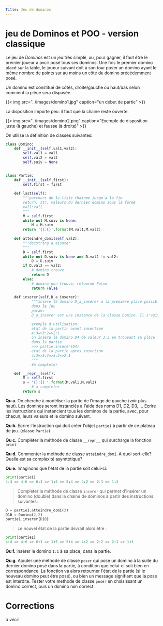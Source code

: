 ```yaml
---
Title: Jeu de dominos
---
```


# jeu de Dominos et POO - version classique
Le jeu de *Dominos* est un jeu très simple, ou, pour gagner, il faut être le premier joueur à avoir posé tous ses dominos.
Une fois le premier domino placé sur la table, le joueur suivant doit à son tour poser un domino ayant le même nombre de points sur au moins un côté du domino précédemment posé.

Un domino est constitué de côtés, droite/gauche ou haut/bas selon comment la pièce sera disposée.



{{< img src="../images/domino1.jpg" caption="un début de partie" >}}

La disposition importe peu: il faut que la chaine reste ouverte.



{{< img src="../images/domino2.png" caption="Exemple de disposition juste (à gauche) et fausse (à droite)" >}}

On utilise la définition de classes suivantes:

```python
class Domino:
    def __init__(self,val1,val2):
        self.val1 = val1
        self.val2 = val2
        self.suiv = None

    
class Partie:
    def __init__(self,first):
        self.first = first
        
    def last(self):
        """parcours de la liste chainee jusqu'a la fin
        return: str, valeurs du dernier domino sous la forme
        val1:val2
        """
        M = self.first
        while not M.suiv is None:
            M = M.suiv
        return '{}:{}'.format(M.val1,M.val2)
        
    def atteindre_domi(self,val2):
    	"""docstring a ajouter
    	"""
        D = self.first
        while not D.suiv is None and D.val2 != val2:
            D = D.suiv
        if D.val2 == val2:
            # domino trouve
            return D
        else:
            # domino non trouve, retourne False
            return False   
            
    def inserer(self,D_a_inserer):
    		"""insere le domino D_a_inserer a la premiere place possible
            dans le jeu
            param:
            D_a_inserer est une instance de la classe Domino. Il s'agit d'un domino double: D_a_inserer.val1 == D_a_inserer.val2

            exemple d'utilisation:
            etat de la partir avant insertion
            4:3=>3:2=>2:1
            on insere le domino D4 de valeur 3:3 en trouvant sa place
            dans la partie
            >>> partie.inserer(D4)
            etat de la partie apres insertion
            4:3=>3:3=>3:2=>2:1
            """
            #à completer

    def __repr__(self):
        M = self.first
        s = '{}:{} '.format(M.val1,M.val2)
			# à completer
        return s
```

**Qu a.** On cherche à modéliser la partie de l'image de gauche (voir plus haut).
Les dominos seront instanciés à l'aide des noms D1, D2, D3, ... Ecrire les instructions qui instancient tous les dominos de la partie, avec, pour chacun, leurs valeurs et le domino suivant.

**Qu b.** Ecrire l'instruction qui doit créer l'objet `partie1` à partir de ce plateau de jeu. (classe `Partie`)

**Qu c.** Compléter la méthode de classe `__repr__` qui surcharge la fonction `print`

**Qu d.** Commenter la méthode de classe `atteindre_domi`. A quoi sert-elle? Quelle est sa complexité asymtotique?

**Qu e.** Imaginons que l'état de la partie soit celui-ci:

```python
print(partie1)
4:4 => 4:6 => 6:1 => 1:5 => 5:4 => 4:2 => 2:1 => 1:3 
```

> Compléter la méthode de classe `inserer` qui permet d'insérer un domino (double) dans la chaine de dominos à partir des instructions suivantes:

```python
D = partie1.atteindre_domi(2)
D10 = Domino(2,2)
partie1.inserer(D10)
```

> Le nouvel état de la partie devrait alors être :

```python
print(partie1)
4:4 => 4:6 => 6:1 => 1:5 => 5:4 => 4:2 => 2:2 => 2:1 => 1:3 
```

**Qu f.** Insérer le domino `1:1` à sa place, dans la partie.

**Qu g.** Ajouter une méthode de classe `poser` qui pose un domino à la suite du dernier domino posé dans la partie, à condition que celui-ci soit bien en correspondance. La fonction va alors retourner l'état de la partie (si le nouveau domino peut être posé), ou bien un message signifiant que la pose est interdite. Tester votre methode de classe `poser` en choisissant un domino correct, puis un domino non correct.

# Corrections
*à venir*
<!--
## Jeu de dominos *classique*

```python
class Domino:
    def __init__(self,val1,val2):
        self.val1 = val1
        self.val2 = val2
        self.suiv = None

    
class Partie:
    def __init__(self,first):
        self.first = first
        
    def last(self):
        """parcours de la liste chainee jusqu'a la fin
        return: str, valeurs du dernier domino sous la forme
        val1:val2
        """
        M = self.first
        while not M.suiv is None:
            M = M.suiv
        return '{}:{}'.format(M.val1,M.val2)
        
    def atteindre_domi(self,val2):
        """docstring a ajouter
        """
        D = self.first
        while not D.suiv is None and D.val2 != val2:
            D = D.suiv
        if D.val2 == val2:
            # domino trouve
            return D
        else:
            # domino non trouve, retourne False
            return False   
            
    def inserer(self,D_a_inserer):
            """insere le domino D_a_inserer a la premiere place possible
            dans le jeu
            param:
            D_a_inserer est une instance de la classe Domino. Il s'agit d'un domino double: D_a_inserer.val1 == D_a_inserer.val2

            exemple d'utilisation:
            etat de la partir avant insertion
            4:3=>3:2=>2:1
            on insere le domino D4 de valeur 3:3 en trouvant sa place
            dans la partie
            >>> partie.inserer(D4)
            etat de la partie apres insertion
            4:3=>3:3=>3:2=>2:1
            """
            if self.atteindre_domi(D_a_inserer.val2):
                D = self.atteindre_domi(D_a_inserer.val2)
                D_a_inserer.suiv = D.suiv
                D.suiv = D_a_inserer
                return self.__repr__()
            else:
                return "insertion impossible"

    def poser(self,D_a_poser):
            D = self.first
            while not D.suiv is None:
                D = D.suiv 
            if D.val2 == D_a_poser.val1:
                D.suiv = D_a_poser
                return self.__repr__()
            else:
                return "pose impossible"

    def __repr__(self):
        M = self.first
        s = '{}:{} '.format(M.val1,M.val2)
        while not M.suiv is None:
            M = M.suiv
            s += '=> {}:{} '.format(M.val1,M.val2)
        return s

                
D1 = Domino(4,4)
D2 = Domino(4,6)
D3 = Domino(6,1)
D4 = Domino(1,5)
D5 = Domino(5,4)
D6 = Domino(4,2)
D7 = Domino(2,1)
D8 = Domino(1,3)
D9 = Domino(1,1) # domino double pour insertion
D10 = Domino(3,6) # domino correct pour pose apres D8
D11 = Domino(5,3) # domino incorrect pour pose
D1.suiv = D2
D2.suiv = D3
D3.suiv = D4
D4.suiv = D5
D5.suiv = D6
D6.suiv = D7
D7.suiv = D8
partie1 = Partie(D1)
```

puis les différents tests des méthodes de Partie:

```python
>>> partie1.inserer(D9)
>>> partie1.poser(D10)
>>> partie1.poser(D11)
```
-->

